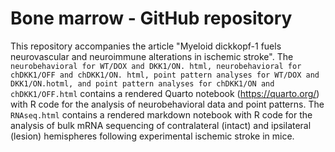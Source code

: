 # Bone marrow - GitHub repository

This repository accompanies the article "Myeloid dickkopf-1 fuels neurovascular and neuroimmune alterations in ischemic stroke". The `neurobehavioral for WT/DOX and DKK1/ON. html, neurobehavioral for chDKK1/OFF and chDKK1/ON. html, point pattern analyses for WT/DOX and DKK1/ON.hotml, and point pattern analyses for chDKK1/ON and chDKK1/OFF.html` contains a rendered Quarto notebook (https://quarto.org/) with R code for the analysis of neurobehavioral data and point patterns. The `RNAseq.html` contains a rendered markdown notebook with R code for the analysis of bulk mRNA sequencing of contralateral (intact) and ipsilateral (lesion) hemispheres following experimental ischemic stroke in mice. 
